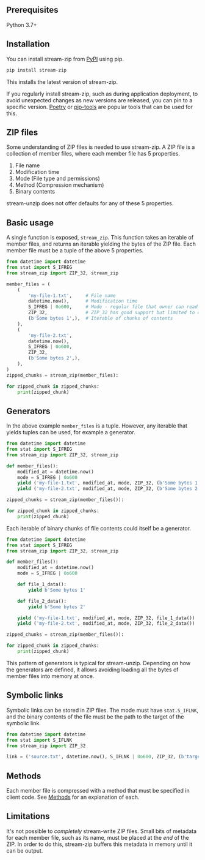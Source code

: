 ## Prerequisites

Python 3.7+


## Installation

You can install stream-zip from [PyPI](https://pypi.org/project/stream-zip/) using pip.

```bash
pip install stream-zip
```

This installs the latest version of stream-zip.

If you regularly install stream-zip, such as during application deployment, to avoid unexpected changes as new versions are released, you can pin to a specific version. [Poetry](https://python-poetry.org/) or [pip-tools](https://pip-tools.readthedocs.io/en/latest/) are popular tools that can be used for this.


## ZIP files

Some understanding of ZIP files is needed to use stream-zip. A ZIP file is a collection of member files, where each member file has 5 properties.

1. File name
2. Modification time
3. Mode (File type and permissions)
4. Method (Compression mechanism)
5. Binary contents

stream-unzip does not offer defaults for any of these 5 properties.


## Basic usage

A single function is exposed, `stream_zip`. This function takes an iterable of member files, and returns an iterable yielding the bytes of the ZIP file. Each member file must be a tuple of the above 5 properties.

```python
from datetime import datetime
from stat import S_IFREG
from stream_zip import ZIP_32, stream_zip

member_files = (
    (
        'my-file-1.txt',     # File name
        datetime.now(),      # Modification time
        S_IFREG | 0o600,     # Mode - regular file that owner can read and write
        ZIP_32,              # ZIP_32 has good support but limited to 4GiB
        (b'Some bytes 1',),  # Iterable of chunks of contents
    ),
    (
        'my-file-2.txt',
        datetime.now(),
        S_IFREG | 0o600,
        ZIP_32,
        (b'Some bytes 2',),
    ),
)
zipped_chunks = stream_zip(member_files):

for zipped_chunk in zipped_chunks:
    print(zipped_chunk)
```

## Generators

In the above example `member_files` is a tuple. However, any iterable that yields tuples can be used, for example a generator.

```python
from datetime import datetime
from stat import S_IFREG
from stream_zip import ZIP_32, stream_zip

def member_files():
    modified_at = datetime.now()
    mode = S_IFREG | 0o600
    yield ('my-file-1.txt', modified_at, mode, ZIP_32, (b'Some bytes 1',))
    yield ('my-file-2.txt', modified_at, mode, ZIP_32, (b'Some bytes 2',))

zipped_chunks = stream_zip(member_files()):

for zipped_chunk in zipped_chunks:
    print(zipped_chunk)
```

Each iterable of binary chunks of file contents could itself be a generator.

```python
from datetime import datetime
from stat import S_IFREG
from stream_zip import ZIP_32, stream_zip

def member_files():
    modified_at = datetime.now()
    mode = S_IFREG | 0o600

    def file_1_data():
        yield b'Some bytes 1'

    def file_2_data():
        yield b'Some bytes 2'

    yield ('my-file-1.txt', modified_at, mode, ZIP_32, file_1_data())
    yield ('my-file-2.txt', modified_at, mode, ZIP_32, file_2_data())

zipped_chunks = stream_zip(member_files()):

for zipped_chunk in zipped_chunks:
    print(zipped_chunk)
```

This pattern of generators is typical for stream-unzip. Depending on how the generators are defined, it allows avoiding loading all the bytes of member files into memory at once.


## Symbolic links

Symbolic links can be stored in ZIP files. The mode must have `stat.S_IFLNK`, and the binary contents of the file must be the path to the target of the symbolic link.

```python
from datetime import datetime
from stat import S_IFLNK
from stream_zip import ZIP_32

link = ('source.txt', datetime.now(), S_IFLNK | 0o600, ZIP_32, (b'target.txt',))
```


## Methods

Each member file is compressed with a method that must be specified in client code. See [Methods](methods.md) for an explanation of each.


## Limitations

It's not possible to _completely_ stream-write ZIP files. Small bits of metadata for each member file, such as its name, must be placed at the _end_ of the ZIP. In order to do this, stream-zip buffers this metadata in memory until it can be output.
